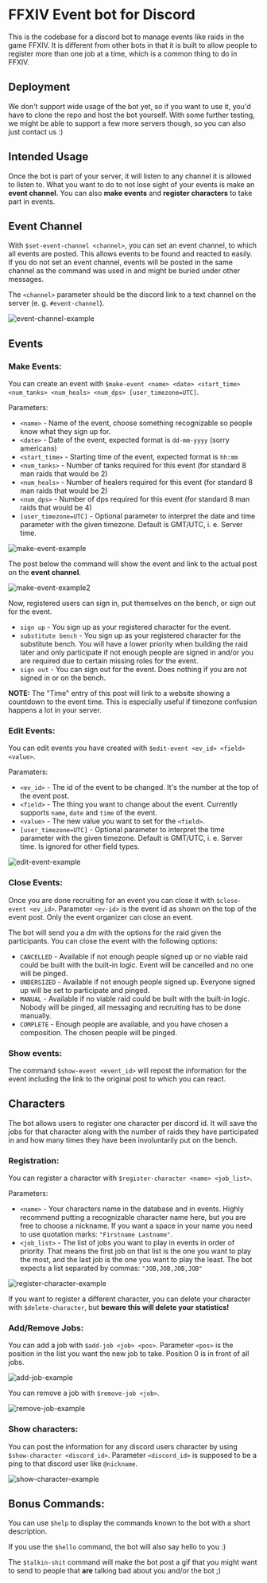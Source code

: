 # FFXIV Event bot for Discord

This is the codebase for a discord bot to manage events like raids in the game FFXIV.
It is different from other bots in that it is built to allow people to register more than one job at a time,
which is a common thing to do in FFXIV. 

## Deployment

We don't support wide usage of the bot yet, so if you want to use it, you'd have to clone the repo and host the bot yourself.
With some further testing, we might be able to support a few more servers though, so you can also just contact us :)

## Intended Usage

Once the bot is part of your server, it will listen to any channel it is allowed to listen to.
What you want to do to not lose sight of your events is make an **event channel**.
You can also **make events** and **register characters** to take part in events.

## Event Channel

With `$set-event-channel <channel>`, you can set an event channel, to which all events are posted. 
This allows events to be found and reacted to easily. If you do not set an event channel, events will be posted in
the same channel as the command was used in and might be buried under other messages.

The `<channel>` parameter should be the discord link to a text channel on the server (e. g. `#event-channel`).

![event-channel-example](media/set-event-channel.png "event-channel-example")

## Events
### Make Events:

You can create an event with `$make-event <name> <date> <start_time> <num_tanks> <num_heals> <num_dps> [user_timezone=UTC]`.

Parameters:

* `<name>` - Name of the event, choose something recognizable so people know what they sign up for.
* `<date>` - Date of the event, expected format is `dd-mm-yyyy` (sorry americans)
* `<start_time>` - Starting time of the event, expected format is `hh:mm` 
* `<num_tanks>` - Number of tanks required for this event (for standard 8 man raids that would be 2)
* `<num_heals>` - Number of healers required for this event (for standard 8 man raids that would be 2)
* `<num_dps>` - Number of dps required for this event (for standard 8 man raids that would be 4)
* `[user_timezone=UTC]` - Optional parameter to interpret the date and time parameter with the given timezone. 
Default is GMT/UTC, i. e. Server time.

![make-event-example](media/make-event_1.png "make-event-example")

The post below the command will show the event and link to the actual post on the **event channel**.

![make-event-example2](media/make-event_2.png "make-event-example2")

Now, registered users can sign in, put themselves on the bench, or sign out for the event.

* `sign up` - You sign up as your registered character for the event.
* `substitute bench` - You sign up as your registered character for the substitute bench. You will have a lower priority
when building the raid later and only participate if not enough people are signed in and/or you are required due 
to certain missing roles for the event.
* `sign out` - You can sign out for the event. Does nothing if you are not signed in or on the bench.

**NOTE:** The "Time" entry of this post will link to a website showing a countdown to the event time.
This is especially useful if timezone confusion happens a lot in your server.

### Edit Events:

You can edit events you have created with `$edit-event <ev_id> <field> <value>`.

Paramaters:

* `<ev_id>` - The id of the event to be changed. It's the number at the top of the event post.
* `<field>` - The thing you want to change about the event. Currently supports `name`, `date` and `time` of the event.
* `<value>` - The new value you want to set for the `<field>`.
* `[user_timezone=UTC]` - Optional parameter to interpret the time parameter with the given timezone. 
Default is GMT/UTC, i. e. Server time. Is ignored for other field types.

![edit-event-example](media/edit-event.png "edit-event-example")

### Close Events:

Once you are done recruiting for an event you can close it with `$close-event <ev_id>`. Parameter `<ev-id>` is the 
event id as shown on the top of the event post.
Only the event organizer can close an event.

The bot will send you a dm with the options for the raid given the participants.
You can close the event with the following options:

* `CANCELLED` - Available if not enough people signed up or no viable raid could be built with the built-in logic. 
  Event will be cancelled and no one will be pinged.
* `UNDERSIZED` -  Available if not enough people signed up. 
  Everyone signed up will be set to participate and pinged.
* `MANUAL` - Available if no viable raid could be built with the built-in logic. Nobody will be pinged, all
messaging and recruiting has to be done manually.
* `COMPLETE` - Enough people are available, and you have chosen a composition. The chosen people will be pinged.

### Show events:

The command `$show-event <event_id>` will repost the information for the event including the link to the original
post to which you can react.

## Characters

The bot allows users to register one character per discord id. It will save the jobs for that character along with
the number of raids they have participated in and how many times they have been involuntarily put on the bench.

### Registration:

You can register a character with `$register-character <name> <job_list>`.

Parameters:

* `<name>` - Your characters name in the database and in events. Highly recommend putting a recognizable character
name here, but you are free to choose a nickname. If you want a space in your name you need to use quotation marks: 
  `"Firstname Lastname"`.
* `<job_list>` - The list of jobs you want to play in events in order of priority. That means the first job on that
list is the one you want to play the most, and the last job is the one you want to play the least. The bot expects
  a list separated by commas: `"JOB,JOB,JOB,JOB"`
  
![register-character-example](media/register-character.png "register-character-example")

If you want to register a different character, you can delete your character with `$delete-character`, but 
**beware this will delete your statistics!**

### Add/Remove Jobs:

You can add a job with `$add-job <job> <pos>`. Parameter `<pos>` is the position in the list you want the new job to
take. Position 0 is in front of all jobs.

![add-job-example](media/add-job.png "add-job-example")

You can remove a job with `$remove-job <job>`. 

![remove-job-example](media/remove-job.png "remove-job-example")

### Show characters:

You can post the information for any discord users character by using `$show-character <discord_id>`. 
Parameter `<discord_id>` is supposed to be a ping to that discord user like `@nickname`.

![show-character-example](media/show-character.png "show-character-example")

## Bonus Commands:

You can use `$help` to display the commands known to the bot with a short description.

If you use the `$hello` command, the bot will also say hello to you :)

The `$talkin-shit` command will make the bot post a gif that you might want to send to people that **are** talking
bad about you and/or the bot ;)
